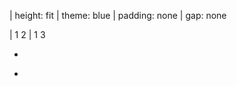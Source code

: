 | height: fit
| theme: blue
| padding: none
| gap: none

| 1 2
| 1 3

<f-image src="https://www.placecage.com/500/601" />

-

<f-image src="https://www.placecage.com/500/402" />

-

<f-image src="https://www.placecage.com/500/403" />
